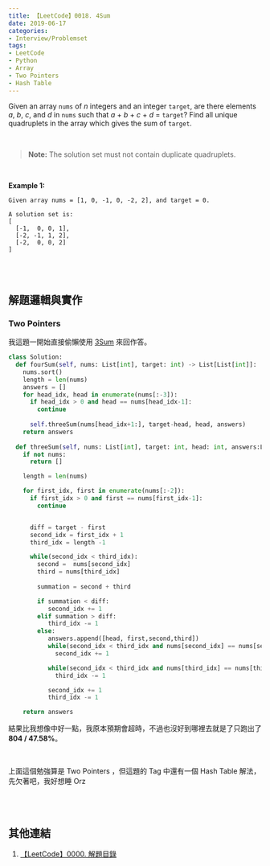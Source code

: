 ```yaml
---
title: 【LeetCode】0018. 4Sum
date: 2019-06-17
categories:
- Interview/Problemset
tags:
- LeetCode
- Python
- Array
- Two Pointers
- Hash Table
--- 
```


Given an array `nums` of _n_ integers and an integer `target`, are there elements _a_, _b_, _c_, and _d_ in `nums` such that _a_ + _b_ + _c_ + _d_ = `target`? Find all unique quadruplets in the array which gives the sum of `target`.

<!--more-->
<br>

> **Note:**
>The solution set must not contain duplicate quadruplets.

<br>

**Example 1:**
```
Given array nums = [1, 0, -1, 0, -2, 2], and target = 0.

A solution set is:
[
  [-1,  0, 0, 1],
  [-2, -1, 1, 2],
  [-2,  0, 0, 2]
]
```

<br><br>
## 解題邏輯與實作

### Two Pointers 
我這題一開始直接偷懶使用 [3Sum](/LeetCode-0015-3Sum/) 來回作答。

```python
class Solution:
  def fourSum(self, nums: List[int], target: int) -> List[List[int]]:
    nums.sort()
    length = len(nums)
    answers = []
    for head_idx, head in enumerate(nums[:-3]):
      if head_idx > 0 and head == nums[head_idx-1]:
        continue
                
      self.threeSum(nums[head_idx+1:], target-head, head, answers)            
    return answers
        
  def threeSum(self, nums: List[int], target: int, head: int, answers:List[List[int]]) -> List[List[int]]:
    if not nums:
      return []

    length = len(nums) 

    for first_idx, first in enumerate(nums[:-2]):
      if first_idx > 0 and first == nums[first_idx-1]:
        continue


      diff = target - first
      second_idx = first_idx + 1
      third_idx = length -1	

      while(second_idx < third_idx): 
        second =  nums[second_idx] 
        third = nums[third_idx]
                    
        summation = second + third  

        if summation < diff:
           second_idx += 1
        elif summation > diff:
           third_idx -= 1
        else:				
           answers.append([head, first,second,third]) 
           while(second_idx < third_idx and nums[second_idx] == nums[second_idx+1]):
             second_idx += 1

           while(second_idx < third_idx and nums[third_idx] == nums[third_idx-1]):
             third_idx -= 1

           second_idx += 1
           third_idx -= 1

    return answers
```
結果比我想像中好一點，我原本預期會超時，不過也沒好到哪裡去就是了只跑出了 **804 / 47.58%**。

<br>

上面這個勉強算是 Two Pointers ，但這題的 Tag 中還有一個 Hash Table 解法，先欠著吧，我好想睡 Orz


<br><br>

## 其他連結
1. [【LeetCode】0000. 解題目錄](/LeetCode-0000-Contents/)